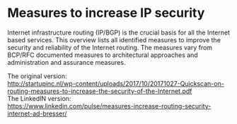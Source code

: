 # Measures to increase IP security

Internet infrastructure routing (IP/BGP) is the crucial basis for all the Internet based services. 
This overview lists all identified measures to improve the security and reliability of the Internet routing. 
The measures vary from BCP/RFC documented measures to architectural approaches and administration and assurance measures.

The original version:  
http://startupinc.nl/wp-content/uploads/2017/10/20171027-Quickscan-on-routing-measures-to-increase-the-security-of-the-Internet.pdf  
The LinkedIN version:  
https://www.linkedin.com/pulse/measures-increase-routing-security-internet-ad-bresser/
